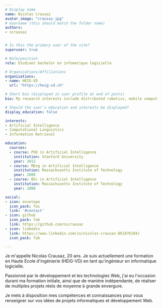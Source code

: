 ```yaml
---
# Display name
name: Nicolas Crausaz
avatar_image: "crausaz.jpg"
# Username (this should match the folder name)
authors:
- ncrausaz


# Is this the primary user of the site?
superuser: true

# Role/position
role: Etudiant bachelor en infomatique logicielle

# Organizations/Affiliations
organizations:
- name: HEIG-VD
  url: "https://heig-vd.ch"

# Short bio (displayed in user profile at end of posts)
bio: My research interests include distributed robotics, mobile computing and programmable matter.

# Should the user's education and interests be displayed?
display_education: false

interests:
- Artificial Intelligence
- Computational Linguistics
- Information Retrieval

education:
  courses:
  - course: PhD in Artificial Intelligence
    institution: Stanford University
    year: 2012
  - course: MEng in Artificial Intelligence
    institution: Massachusetts Institute of Technology
    year: 2009
  - course: BSc in Artificial Intelligence
    institution: Massachusetts Institute of Technology
    year: 2008

social:
- icon: envelope
  icon_pack: fas
  link: '#contact'
- icon: github
  icon_pack: fab
  link: https://github.com/nicrausaz
- icon: linkedin
  link: https://www.linkedin.com/in/nicolas-crausaz-861876104/
  icon_pack: fab

---
```


Je m'appelle Nicolas Crausaz, 20 ans. Je suis actuellement une formation en Haute Ecole d'ingénierie (HEIG-VD) en tant qu'ingénieur en informatique logicielle. 

Passionné par le développement et les technologies Web, j'ai eu l'occasion durant ma formation initiale, ainsi que de manière indépendante, de réaliser de multiples projets réels de moyenne à grande envergure.

Je mets à disposition mes compétences et connaissances pour vous renseigner sur vos idées de projets informatiques et développement Web.
